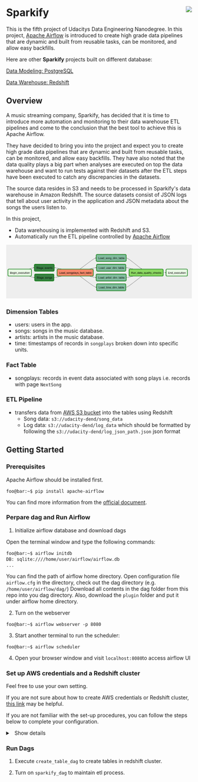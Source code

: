 # Sparkify <img src='https://s3.amazonaws.com/video.udacity-data.com/topher/2018/May/5b06cfa8_3-4-p-query-a-digital-music-store-database1/3-4-p-query-a-digital-music-store-database1.jpg' align="right" height="140" />

This is the fifth project of Udacitys Data Engineering Nanodegree. In this project, [Apache Airflow](https://airflow.apache.org/) is introduced to create high grade data pipelines that are dynamic and built from reusable tasks, can be monitored, and allow easy backfills.

Here are other **Sparkify** projects built on different database:

[Data Modeling: PostgreSQL](https://github.com/kevinkevin556/Sparkify-Postgres)

[Data Warehouse: Redshift](https://github.com/kevinkevin556/Sparkify-Redshift)

## Overview

A music streaming company, Sparkify, has decided that it is time to introduce more automation and monitoring to their data warehouse ETL pipelines and come to the conclusion that the best tool to achieve this is Apache Airflow.

They have decided to bring you into the project and expect you to create high grade data pipelines that are dynamic and built from reusable tasks, can be monitored, and allow easy backfills. They have also noted that the data quality plays a big part when analyses are executed on top the data warehouse and want to run tests against their datasets after the ETL steps have been executed to catch any discrepancies in the datasets.

The source data resides in S3 and needs to be processed in Sparkify's data warehouse in Amazon Redshift. The source datasets consist of JSON logs that tell about user activity in the application and JSON metadata about the songs the users listen to.

In this project,

- Data warehousing is implemented with Redshift and S3.
- Automatically run the ETL pipeline controlled by [Apache Airflow](https://airflow.apache.org/)

![Working DAG with correct task dependencies](https://github.com/kevinkevin556/Sparkify-Airflow/blob/master/image/example-dag.png?raw=true)

### Dimension Tables

- users: users in the app.
- songs: songs in the music database.
- artists: artists in the music database.
- time: timestamps of records in `songplays` broken down into specific units.

### Fact Table

- songplays: records in event data associated with song plays i.e. records with page `NextSong`

### ETL Pipeline

- transfers data from [AWS S3 bucket](https://s3.console.aws.amazon.com/s3/buckets/udacity-dend/) into the tables using Redshift
  - Song data: `s3://udacity-dend/song_data`
  - Log data: `s3://udacity-dend/log_data` which should be formatted by following the `s3://udacity-dend/log_json_path.json` json format

## Getting Started

### Prerequisites

Apache Airflow should be installed first.

```console
foo@bar:~$ pip install apache-airflow
```

You can find more information from the [official document](https://airflow.apache.org/docs/stable/installation.html).

### Perpare dag and Run Airflow

1. Initialize airflow database and download dags

Open the terminal window and type the following commands:

```console
foo@bar:~$ airflow initdb
DB: sqlite:////home/user/airflow/airflow.db
...
```

You can find the path of airflow home directory. Open configuration file `airflow.cfg` in the directory, check out the dag directory (e.g. `/home/user/airflow/dag/`)
Download all contents in the dag folder from this repo into you dag directory. Also, download the `plugin` folder and put it under airflow home directory.

2. Turn on the webserver

```
foo@bar:~$ airflow webserver -p 8080
```

3. Start another terminal to run the scheduler:

```console
foo@bar:~$ airflow scheduler
```

4. Open your browser window and visit `localhost:8080`to access airflow UI

### Set up AWS credentials and a Redshift cluster

Feel free to use your own setting.

If you are not sure about how to create AWS credentials or Redshift cluster, [this link](https://github.com/kevinkevin556/Sparkify-Redshift#start-an-redshift-cluster) may be helpful.

If you are not familiar with the set-up procedures, you can follow the steps below to complete your configuration.

<details>
<summary>
<a class="btnfire small stroke"><em class="fas fa-chevron-circle-down"></em>&nbsp;&nbsp;Show details</a>
</summary>

1. Click on the **Admin** tab and select **Connections**.
2. Under **Connections**, select **Create**.
3. On the create connection page, enter the following values:
    - **Conn Id**: Enter `aws_credentials`.
    - **Conn Type**: Enter `Amazon Web Services`.
    - **Login**: Enter your **Access key ID** from the IAM User credentials you downloaded earlier.
    - **Password**: Enter your **Secret access key** from the IAM User credentials you downloaded earlier.

    Once you've entered these values, select `Save and Add Another`.

4. On the next create connection page, enter the following values:
    - **Conn Id**: Enter `redshift`.
    - **Conn Type**: Enter `Postgres`.
    - **Host**: Enter the endpoint of your Redshift cluster, excluding the port at the end. You can find this by selecting your **cluster** in the Clusters page of the Amazon Redshift console. See where this is located in the screenshot below. IMPORTANT: Make sure to **NOT** include the port at the end of the Redshift endpoint string.
    - Schema: Enter dev. This is the Redshift database you want to connect to.
    - **Login**: Enter `awsuser`.
    - **Password**: Enter the password you created when launching your Redshift cluster.
    - Port: Enter `5439`.

    Once you've entered these values, select `Save`.

</details>

### Run Dags

1. Execute `create_table_dag` to create tables in redshift cluster.

2. Turn on `sparkify_dag` to maintain etl process.